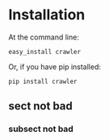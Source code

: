 
# Installation

At the command line:

```
easy_install crawler
```

Or, if you have pip installed:

```shell
pip install crawler
```
## sect not bad

### subsect not bad
